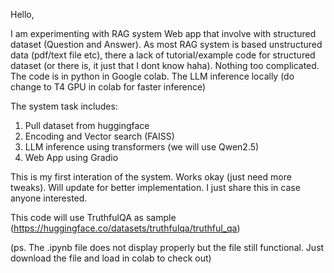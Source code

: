 Hello,

I am experimenting with RAG system Web app that involve with structured dataset (Question and Answer). As most RAG system is based unstructured data (pdf/text file etc), there a lack of tutorial/example code 
for structured dataset (or there is, it just that I dont know haha). Nothing too complicated. The code is in python in Google colab. The LLM inference locally (do change to T4 GPU in colab for faster inference)

The system task includes:
1. Pull dataset from huggingface
1. Encoding and Vector search (FAISS)
2. LLM inference using transformers (we will use Qwen2.5)
3. Web App using Gradio

This is my first interation of the system. Works okay (just need more tweaks). Will update for better implementation. I just share this in case anyone interested.

This code will use TruthfulQA as sample (https://huggingface.co/datasets/truthfulqa/truthful_qa)

(ps. The .ipynb file does not display properly but the file still functional. Just download the file and load in colab to check out)

